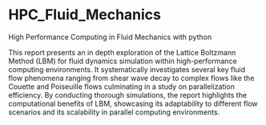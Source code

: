 # HPC_Fluid_Mechanics
High Performance Computing in Fluid Mechanics with python


This report presents an in depth exploration of the Lattice Boltzmann Method (LBM) for fluid dynamics simulation within high-performance computing environments. It systematically investigates several key fluid flow phenomena ranging from shear wave decay to complex flows like the Couette and Poiseuille flows culminating in a study on parallelization efficiency. By conducting thorough simulations, the report highlights the computational benefits of LBM, showcasing its adaptability to different flow scenarios and its scalability in parallel computing environments. 
